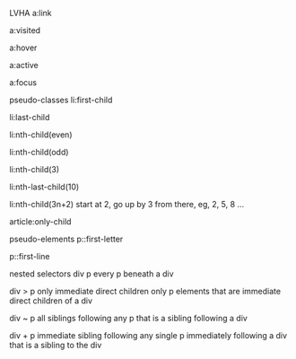 LVHA
a:link

a:visited

a:hover

a:active

a:focus

pseudo-classes
li:first-child

li:last-child

li:nth-child(even)

li:nth-child(odd)

li:nth-child(3)

li:nth-last-child(10)

li:nth-child(3n+2) start at 2, go up by 3 from there, eg, 2, 5, 8 ...

article:only-child

pseudo-elements
p::first-letter

p::first-line

nested selectors
div p every p beneath a div

div > p only immediate direct children only p elements that are immediate direct children of a div

div ~ p all siblings following any p that is a sibling following a div

div + p immediate sibling following any single p immediately following a div that is a sibling to the div